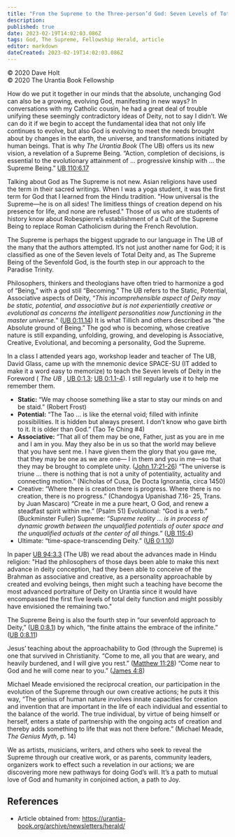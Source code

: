 ```yaml
---
title: "From the Supreme to the Three-person’d God: Seven Levels of Total Deity"
description: 
published: true
date: 2023-02-19T14:02:03.086Z
tags: God, The Supreme, Fellowship Herald, article
editor: markdown
dateCreated: 2023-02-19T14:02:03.086Z
---
```


<p class="v-card v-sheet theme--light grey lighten-3 px-2">© 2020 Dave Holt<br>© 2020 The Urantia Book Fellowship</p>

How do we put it together in our minds that the absolute, unchanging God can also be a growing, evolving God, manifesting in new ways? In conversations with my Catholic cousin, he had a great deal of trouble unifying these seemingly contradictory ideas of Deity, not to say I didn’t. We can do it if we begin to accept the fundamental idea that not only life continues to evolve, but also God is evolving to meet the needs brought about by changes in the earth, the universe, and transformations initiated by human beings. That is why _The Urantia Book_ (The UB) offers us its new vision, a revelation of a Supreme Being. “Action, completion of decisions, is essential to the evolutionary attainment of ... progressive kinship with ... the Supreme Being.” [UB 110:6.17](/en/The_Urantia_Book/110#p6_17)

Talking about God as The Supreme is not new. Asian religions have used the term in their sacred writings. When I was a yoga student, it was the first term for God that I learned from the Hindu tradition. "How universal is the Supreme—he is on all sides! The limitless things of creation depend on his presence for life, and none are refused." Those of us who are students of history know about Robespierre’s establishment of a Cult of the Supreme Being to replace Roman Catholicism during the French Revolution. 

The Supreme is perhaps the biggest upgrade to our language in The UB of the many that the authors attempted. It’s not just another name for God; it is classified as one of the Seven levels of Total Deity and, as The Supreme Being of the Sevenfold God, is the fourth step in our approach to the Paradise Trinity. 

Philosophers, thinkers and theologians have often tried to harmonize a god of “Being,” with a god still “Becoming.” The UB refers to the Static, Potential, Associative aspects of Deity, “_This incomprehensible aspect of Deity may be static, potential, and associative but is not experientially creative or evolutional as concerns the intelligent personalities now functioning in the master universe._” ([UB 0:11.14](/en/The_Urantia_Book/0#p11_14)) It is what Tillich and others described as “the Absolute ground of Being.” The god who is becoming, whose creative nature is still expanding, unfolding, growing, and developing is Associative, Creative, Evolutional, and becoming a personality, God the Supreme. 

In a class I attended years ago, workshop leader and teacher of The UB, David Glass, came up with the mnemonic device SPACE-SU (IT added to make it a word easy to memorize) to teach the Seven levels of Deity in the Foreword ( _The UB_ , [UB 0:1.3](/en/The_Urantia_Book/0#p1_3); [UB 0:1.1-4](/en/The_Urantia_Book/0#p1_1)). I still regularly use it to help me remember them. 

- **Static:** “We may choose something like a star to stay our minds on and be staid.” (Robert Frost) 
- **Potential:** “The Tao ... is like the eternal void; filled with infinite possibilities. It is hidden but always present. I don’t know who gave birth to it. It is older than God.” (Tao Te Ching #4) 
- **Associative:** “That all of them may be one, Father, just as you are in me and I am in you. May they also be in us so that the world may believe that you have sent me. I have given them the glory that you gave me, that they may be one as we are one— I in them and you in me—so that they may be brought to complete unity. ([John 17:21-26](/en/Bible/John/17#v21)) 
    “The universe is triune ... there is nothing that is not a unity of potentiality, actuality and connecting motion.” (Nicholas of Cusa, De Docta Ignorantia, circa 1450) 
- Creative: “Where there is creation there is progress. Where there is no creation, there is no progress.” (Chandogya Upanishad 7.16- 25, Trans. by Juan Mascaro) 
    “Create in me a pure heart, O God, and renew a steadfast spirit within me.” (Psalm 51) Evolutional: “God is a verb.” (Buckminster Fuller) Supreme: “_Supreme reality ... is in process of dynamic growth between the unqualified potentials of outer space and the unqualified actuals at the center of all things._” ([UB 115:4](/en/The_Urantia_Book/115#p4)) 
- Ultimate: “time-space-transcending Deity.” ([UB 0:1.10](/en/The_Urantia_Book/0#p1_10)) 

In paper [UB 94:3.3](/en/The_Urantia_Book/94#p3_3) (The UB) we read about the advances made in Hindu religion: "Had the philosophers of those days been able to make this next advance in deity conception, had they been able to conceive of the Brahman as associative and creative, as a personality approachable by created and evolving beings, then might such a teaching have become the most advanced portraiture of Deity on Urantia since it would have encompassed the first five levels of total deity function and might possibly have envisioned the remaining two." 

The Supreme Being is also the fourth step in “our sevenfold approach to Deity,” ([UB 0:8.1](/en/The_Urantia_Book/0#p8_1)) by which, “the finite attains the embrace of the infinite.” ([UB 0:8.11](/en/The_Urantia_Book/0#p8_11)) 

Jesus’ teaching about the approachability to God (through the Supreme) is one that survived in Christianity. “Come to me, all you that are weary, and heavily burdened, and I will give you rest.” ([Matthew 11:28](/en/Bible/Matthew/11#v28)) “Come near to God and he will come near to you.” ([James 4:8](/en/Bible/James/4#v8)) 

Michael Meade envisioned the reciprocal creation, our participation in the evolution of the Supreme through our own creative actions; he puts it this way, “The genius of human nature involves innate capacities for creation and invention that are important in the life of each individual and essential to the balance of the world. The true individual, by virtue of being himself or herself, enters a state of partnership with the ongoing acts of creation and thereby adds something to life that was not there before.” (Michael Meade, _The Genius Myth_, p. 14) 

We as artists, musicians, writers, and others who seek to reveal the Supreme through our creative work, or as parents, community leaders, organizers work to effect such a revelation in our actions; we are discovering more new pathways for doing God’s will. It’s a path to mutual love of God and humanity in conjoined action, a path to Joy. 

## References

- Article obtained from: https://urantia-book.org/archive/newsletters/herald/